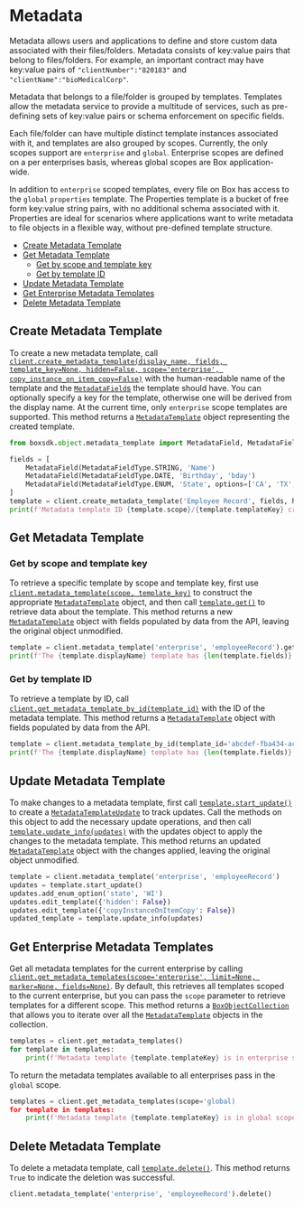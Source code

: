 Metadata
========

Metadata allows users and applications to define and store custom data associated
with their files/folders. Metadata consists of key:value pairs that belong to
files/folders. For example, an important contract may have key:value pairs of
`"clientNumber":"820183"` and `"clientName":"bioMedicalCorp"`.

Metadata that belongs to a file/folder is grouped by templates. Templates allow
the metadata service to provide a multitude of services, such as pre-defining sets
of key:value pairs or schema enforcement on specific fields.

Each file/folder can have multiple distinct template instances associated with it,
and templates are also grouped by scopes. Currently, the only scopes support are
`enterprise` and `global`. Enterprise scopes are defined on a per enterprises basis,
whereas global scopes are Box application-wide.

In addition to `enterprise` scoped templates, every file on Box has access to the
`global` `properties` template. The Properties template is a bucket of free form
key:value string pairs, with no additional schema associated with it. Properties
are ideal for scenarios where applications want to write metadata to file objects
in a flexible way, without pre-defined template structure.

<!-- START doctoc generated TOC please keep comment here to allow auto update -->
<!-- DON'T EDIT THIS SECTION, INSTEAD RE-RUN doctoc TO UPDATE -->


- [Create Metadata Template](#create-metadata-template)
- [Get Metadata Template](#get-metadata-template)
  - [Get by scope and template key](#get-by-scope-and-template-key)
  - [Get by template ID](#get-by-template-id)
- [Update Metadata Template](#update-metadata-template)
- [Get Enterprise Metadata Templates](#get-enterprise-metadata-templates)
- [Delete Metadata Template](#delete-metadata-template)

<!-- END doctoc generated TOC please keep comment here to allow auto update -->

Create Metadata Template
------------------------

To create a new metadata template, call
[`client.create_metadata_template(display_name, fields, template_key=None, hidden=False, scope='enterprise', copy_instance_on_item_copy=False)`][create_template]
with the human-readable name of the template and the [`MetadataField`s][metadata_field_class] the template should have.
You can optionally specify a key for the template, otherwise one will be derived from the display name.  At the current
time, only `enterprise` scope templates are supported.  This method returns a
[`MetadataTemplate`][metadata_template_class] object representing the created template.

<!-- sample post_metadata_templates_schema -->
```python
from boxsdk.object.metadata_template import MetadataField, MetadataFieldType

fields = [
    MetadataField(MetadataFieldType.STRING, 'Name')
    MetadataField(MetadataFieldType.DATE, 'Birthday', 'bday')
    MetadataField(MetadataFieldType.ENUM, 'State', options=['CA', 'TX', 'NY'])
]
template = client.create_metadata_template('Employee Record', fields, hidden=True)
print(f'Metadata template ID {template.scope}/{template.templateKey} created!')
```

[create_template]: https://box-python-sdk.readthedocs.io/en/latest/boxsdk.client.html#boxsdk.client.client.Client.create_metadata_template
[metadata_field_class]: https://box-python-sdk.readthedocs.io/en/latest/boxsdk.object.html#boxsdk.object.metadata_template.MetadataField
[metadata_template_class]: https://box-python-sdk.readthedocs.io/en/latest/boxsdk.object.html#boxsdk.object.metadata_template.MetadataTemplate

Get Metadata Template
---------------------

### Get by scope and template key

To retrieve a specific template by scope and template key, first use
[`client.metadata_template(scope, template_key)`][metadata_template] to construct the appropriate
[`MetadataTemplate`][metadata_template_class] object, and then call [`template.get()`][get] to retrieve data about
the template.  This method returns a new [`MetadataTemplate`][metadata_template_class] object with fields populated by
data from the API, leaving the original object unmodified.

<!-- sample get_metadata_templates_id_id_schema -->
```python
template = client.metadata_template('enterprise', 'employeeRecord').get()
print(f'The {template.displayName} template has {len(template.fields)} fields')
```

[metadata_template]: https://box-python-sdk.readthedocs.io/en/latest/boxsdk.client.html#boxsdk.client.client.Client.metadata_template
[get]: https://box-python-sdk.readthedocs.io/en/latest/boxsdk.object.html#boxsdk.object.base_object.BaseObject.get

### Get by template ID

To retrieve a template by ID, call [`client.get_metadata_template_by_id(template_id)`][get_by_id] with the ID of the
metadata template.  This method returns a [`MetadataTemplate`][metadata_template_class] object with fields populated by
data from the API.

<!-- sample get_metadata_templates_id -->
```python
template = client.metadata_template_by_id(template_id='abcdef-fba434-ace44').get()
print(f'The {template.displayName} template has {len(template.fields)} fields')
```

[get_by_id]: https://box-python-sdk.readthedocs.io/en/latest/boxsdk.client.html#boxsdk.client.client.Client.get_metadata_template_by_id

Update Metadata Template
------------------------

To make changes to a metadata template, first call [`template.start_update()`][start_update] to create a
[`MetadataTemplateUpdate`][template_update_class] to track updates.  Call the methods on this object to add the
necessary update operations, and then call [`template.update_info(updates)`][update_info] with the updates object to
apply the changes to the metadata template.  This method returns an updated
[`MetadataTemplate`][metadata_template_class] object with the changes applied, leaving the original object unmodified.

<!-- sample put_metadata_templates_id_id_schema -->
```python
template = client.metadata_template('enterprise', 'employeeRecord')
updates = template.start_update()
updates.add_enum_option('state', 'WI')
updates.edit_template({'hidden': False})
updates.edit_template({'copyInstanceOnItemCopy': False})
updated_template = template.update_info(updates)
```

[start_update]: https://box-python-sdk.readthedocs.io/en/latest/boxsdk.object.html#boxsdk.object.metadata_template.MetadataTemplate.start_update
[template_update_class]: https://box-python-sdk.readthedocs.io/en/latest/boxsdk.object.html#boxsdk.object.metadata_template.MetadataTemplateUpdate
[update_info]: https://box-python-sdk.readthedocs.io/en/latest/boxsdk.object.html#boxsdk.object.metadata_template.MetadataTemplate.update_info

Get Enterprise Metadata Templates
---------------------------------

Get all metadata templates for the current enterprise by calling
[`client.get_metadata_templates(scope='enterprise', limit=None, marker=None, fields=None)`][get_metadata_templates].
By default, this retrieves all templates scoped to the current enterprise, but you can pass the `scope` parameter to
retrieve templates for a different scope.  This method returns a [`BoxObjectCollection`][box_object_collection] that
allows you to iterate over all the [`MetadataTemplate`][metadata_template_class] objects in the collection.

<!-- sample get_metadata_templates_enterprise -->
```python
templates = client.get_metadata_templates()
for template in templates:
    print(f'Metadata template {template.templateKey} is in enterprise scope')
```

To return the metadata templates available to all enterprises pass in the
`global` scope.

<!-- sample get_metadata_templates_global -->
```python
templates = client.get_metadata_templates(scope='global)
for template in templates:
    print(f'Metadata template {template.templateKey} is in global scope')
```

[get_metadata_templates]: https://box-python-sdk.readthedocs.io/en/latest/boxsdk.client.html#boxsdk.client.client.Client.get_metadata_templates
[box_object_collection]: https://box-python-sdk.readthedocs.io/en/latest/boxsdk.pagination.html#boxsdk.pagination.box_object_collection.BoxObjectCollection

Delete Metadata Template
------------------------

To delete a metadata template, call [`template.delete()`][delete].  This method returns `True` to indicate the deletion
was successful.

<!-- sample delete_metadata_templates_id_id_schema -->
```python
client.metadata_template('enterprise', 'employeeRecord').delete()
```

[delete]: https://box-python-sdk.readthedocs.io/en/latest/boxsdk.object.html#boxsdk.object.base_object.BaseObject.delete
